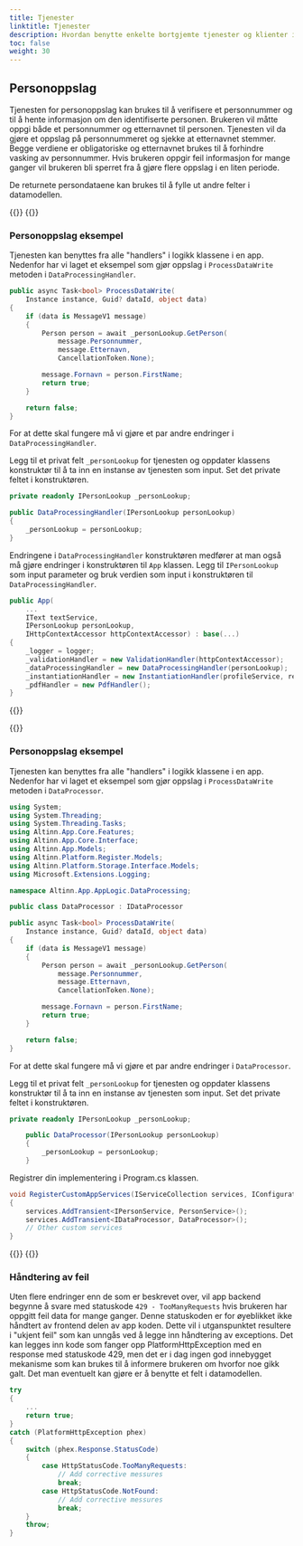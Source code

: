 ```yaml
---
title: Tjenester
linktitle: Tjenester
description: Hvordan benytte enkelte bortgjemte tjenester og klienter i app template bibliotekene.
toc: false
weight: 30
---
```


## Personoppslag
Tjenesten for personoppslag kan brukes til å verifisere et personnummer og til å hente informasjon om den identifiserte personen. Brukeren vil måtte oppgi både et personnummer og etternavnet til personen. Tjenesten vil da gjøre et oppslag på personnummeret og sjekke at etternavnet stemmer. Begge verdiene er obligatoriske og etternavnet brukes til å forhindre vasking av personnummer. Hvis brukeren oppgir feil informasjon for mange ganger vil brukeren bli sperret fra å gjøre flere oppslag i en liten periode.

De returnete persondataene kan brukes til å fylle ut andre felter i datamodellen.

{{<content-version-selector classes="border-box">}}
{{<content-version-container version-label="v4, v5, v6">}}
### Personoppslag eksempel
Tjenesten kan benyttes fra alle "handlers" i logikk klassene i en app. Nedenfor har vi laget et eksempel som gjør oppslag i `ProcessDataWrite` metoden i `DataProcessingHandler`.

```C#
public async Task<bool> ProcessDataWrite(
    Instance instance, Guid? dataId, object data)
{
    if (data is MessageV1 message)
    {
        Person person = await _personLookup.GetPerson(
            message.Personnummer, 
            message.Etternavn, 
            CancellationToken.None);

        message.Fornavn = person.FirstName;
        return true;
    }

    return false;
}
```

For at dette skal fungere må vi gjøre et par andre endringer i `DataProcessingHandler`. 

Legg til et privat felt `_personLookup` for tjenesten og oppdater klassens konstruktør til å ta inn en instanse av tjenesten som input. Set det private feltet i konstruktøren.

```C#
private readonly IPersonLookup _personLookup;

public DataProcessingHandler(IPersonLookup personLookup)
{
    _personLookup = personLookup;
}
```

Endringene i `DataProcessingHandler` konstruktøren medfører at man også må gjøre endringer i konstruktøren til `App` klassen. Legg til `IPersonLookup` som input parameter og bruk verdien som input i konstruktøren til `DataProcessingHandler`.

```C# {hl_lines=[4,9]}
public App(
    ...
    IText textService,
    IPersonLookup personLookup,
    IHttpContextAccessor httpContextAccessor) : base(...)
{
    _logger = logger;
    _validationHandler = new ValidationHandler(httpContextAccessor);
    _dataProcessingHandler = new DataProcessingHandler(personLookup);
    _instantiationHandler = new InstantiationHandler(profileService, registerService);
    _pdfHandler = new PdfHandler();
}
```
{{</content-version-container>}}

{{<content-version-container version-label="v7">}}
### Personoppslag eksempel
Tjenesten kan benyttes fra alle "handlers" i logikk klassene i en app. Nedenfor har vi laget et eksempel som gjør oppslag i `ProcessDataWrite` metoden i `DataProcessor`.

```C#
using System;
using System.Threading;
using System.Threading.Tasks;
using Altinn.App.Core.Features;
using Altinn.App.Core.Interface;
using Altinn.App.Models;
using Altinn.Platform.Register.Models;
using Altinn.Platform.Storage.Interface.Models;
using Microsoft.Extensions.Logging;

namespace Altinn.App.AppLogic.DataProcessing;

public class DataProcessor : IDataProcessor

public async Task<bool> ProcessDataWrite(
    Instance instance, Guid? dataId, object data)
{
    if (data is MessageV1 message)
    {
        Person person = await _personLookup.GetPerson(
            message.Personnummer, 
            message.Etternavn, 
            CancellationToken.None);

        message.Fornavn = person.FirstName;
        return true;
    }

    return false;
}
```

For at dette skal fungere må vi gjøre et par andre endringer i `DataProcessor`. 

Legg til et privat felt `_personLookup` for tjenesten og oppdater klassens konstruktør til å ta inn en instanse av tjenesten som input. Set det private feltet i konstruktøren.

```C#
private readonly IPersonLookup _personLookup;

    public DataProcessor(IPersonLookup personLookup)
    {
        _personLookup = personLookup;
    }
```

Registrer din implementering i Program.cs klassen.

```C# {hl_lines=[3]}
void RegisterCustomAppServices(IServiceCollection services, IConfiguration config)
{
    services.AddTransient<IPersonService, PersonService>();
    services.AddTransient<IDataProcessor, DataProcessor>();
    // Other custom services
}
```
{{</content-version-container>}}
{{</content-version-selector>}}

### Håndtering av feil

Uten flere endringer enn de som er beskrevet over, vil app backend begynne å svare med statuskode `429 - TooManyRequests` hvis brukeren har oppgitt feil data for mange ganger. Denne statuskoden er for øyeblikket ikke håndtert av frontend delen av app koden. Dette vil i utganspunktet resultere i "ukjent feil" som kan unngås ved å legge inn håndtering av exceptions. Det kan legges inn kode som fanger opp PlatformHttpException med en response med statuskode 429, men det er i dag ingen god innebygget mekanisme som kan brukes til å informere brukeren om hvorfor noe gikk galt. Det man eventuelt kan gjøre er å benytte et felt i datamodellen.

```C#
try
{
    ...
    return true;
}
catch (PlatformHttpException phex)
{
    switch (phex.Response.StatusCode)
    {
        case HttpStatusCode.TooManyRequests:
            // Add corrective messures
            break;
        case HttpStatusCode.NotFound:
            // Add corrective messures
            break;
    }
    throw;
}
```
